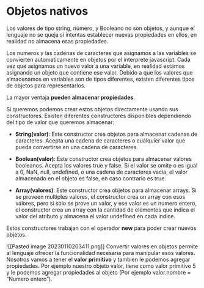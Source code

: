 # Objetos nativos
Los valores de tipo string, número, y Booleano no son objetos, y aunque el lenguaje no se queja si intentas establecer nuevas propiedades en ellos, en realidad no almacena esas propiedades.

Los numeros y las cadenas de caracteres que asignamos a las variables se convierten automaticamente en objetos por el interprete javascript. Cada vez que asignamos un nuevo valor a una variable, en realidad estamos asignando un objeto que contiene ese valor. Debido a que los valores que almacenamos en variables son de tipos diferentes, existen diferentes tipos de objetos para representarlos.

La  mayor ventaja **pueden almacenar propiedades**.

Si queremos podemos crear estos objetos directamente usando sus constructores. Existen diferentes constructores disponibles dependiendo del tipo de valor que queremos almacenar:

* **String(valor)**: Este constructor crea objetos para almacenar cadenas de caracteres. Acepta una cadena de caracteres o cualquier valor que pueda convertirse en una cadena de caracteres.

* **Boolean(valor)**: Este constructor crea objetos para almacenar valores booleanos. Acepta los valores true y false. Si el valor se omite o es igual a 0, NaN, null, undefined, o una cadena de caracteres vacia, el valor almacenado en el objeto es false, en caso contrario es true.

* **Array(valores)**: Este constructor crea objetos para almacenar arrays. Si se proveen multiples valores, el constructor crea un array con esos valores, pero si solo se prove un valor, y ese valor es un numero entero, el constructor crea un array con la cantidad de elementos que indica el valor del atributo y almacena el valor undefined en cada indice.

Estos constructores trabajan con el operador **new** para poder crear nuevos objetos.

![[Pasted image 20230110203411.png]]
Convertir valores en objetos permite al lenguaje ofrecer la funcionalidad necesaria para manipular esos valores. Nosotros vamos a tener el **valor primitivo** y tambien le podemos agregar propiedades. Por ejemplo nuestro objeto valor, tiene como valor primitivo 5 y le podemos agregar propiedades al objeto (Por ejemplo valor.nombre = “Numero entero”).
